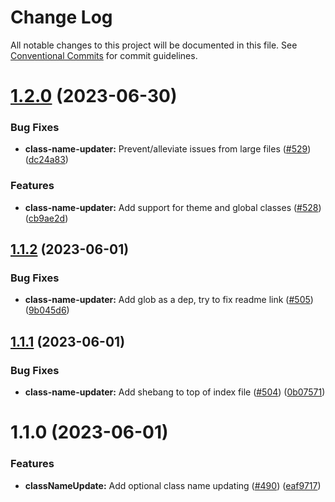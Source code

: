 # Change Log

All notable changes to this project will be documented in this file.
See [Conventional Commits](https://conventionalcommits.org) for commit guidelines.

# [1.2.0](https://github.com/patternfly/pf-codemods/compare/@patternfly/class-name-updater@1.1.2...@patternfly/class-name-updater@1.2.0) (2023-06-30)


### Bug Fixes

* **class-name-updater:** Prevent/alleviate issues from large files ([#529](https://github.com/patternfly/pf-codemods/issues/529)) ([dc24a83](https://github.com/patternfly/pf-codemods/commit/dc24a83a73e3e40a21c9b4ce043baec62f4a6e84))


### Features

* **class-name-updater:** Add support for theme and global classes ([#528](https://github.com/patternfly/pf-codemods/issues/528)) ([cb9ae2d](https://github.com/patternfly/pf-codemods/commit/cb9ae2da31b9fb00efae62fbcb4fa1e72233a3e9))





## [1.1.2](https://github.com/patternfly/pf-codemods/compare/@patternfly/class-name-updater@1.1.1...@patternfly/class-name-updater@1.1.2) (2023-06-01)


### Bug Fixes

* **class-name-updater:** Add glob as a dep, try to fix readme link ([#505](https://github.com/patternfly/pf-codemods/issues/505)) ([9b045d6](https://github.com/patternfly/pf-codemods/commit/9b045d6b2112d2b7d098fb280e7f746b6a4bc003))





## [1.1.1](https://github.com/patternfly/pf-codemods/compare/@patternfly/class-name-updater@1.1.0...@patternfly/class-name-updater@1.1.1) (2023-06-01)


### Bug Fixes

* **class-name-updater:** Add shebang to top of index file ([#504](https://github.com/patternfly/pf-codemods/issues/504)) ([0b07571](https://github.com/patternfly/pf-codemods/commit/0b07571aca18f2a04bf9b43bd3a48ff113bdb564))





# 1.1.0 (2023-06-01)


### Features

* **classNameUpdate:** Add optional class name updating ([#490](https://github.com/patternfly/pf-codemods/issues/490)) ([eaf9717](https://github.com/patternfly/pf-codemods/commit/eaf9717bc3579a03bfe17dcb60ff8458c3f293eb))
